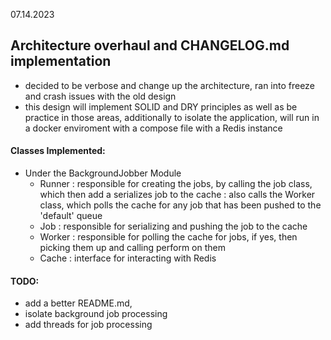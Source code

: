 07.14.2023
## Architecture overhaul and CHANGELOG.md implementation
- decided to be verbose and change up the architecture, ran into freeze and crash issues with the old design
- this design will implement SOLID and DRY principles as well as be practice in those areas, additionally to isolate
  the application, will run in a docker enviroment with a compose file with a Redis instance

#### Classes Implemented:
- Under the BackgroundJobber Module
  - Runner
    : responsible for creating the jobs, by calling the job class, which then add a serializes job to the cache
    : also calls the Worker class, which polls the cache for any job that has been pushed to the 'default' queue
  - Job
    : responsible for serializing and pushing the job to the cache
  - Worker
    : responsible for polling the cache for jobs, if yes, then picking them up and calling perform on them
  - Cache
    : interface for interacting with Redis

#### TODO:
- add a better README.md, 
- isolate background job processing 
- add threads for job processing
